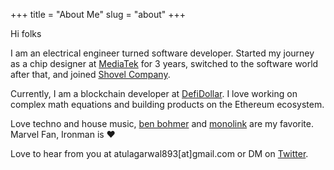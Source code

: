 +++
title = "About Me"
slug = "about"
+++

Hi folks

I am an electrical engineer turned software developer. Started my journey as a chip designer at [MediaTek](https://www.mediatek.com) for 3 years, switched to the software world after that, and joined [Shovel Company](https:/shovel.company).

Currently, I am a blockchain developer at [DefiDollar](https://defidollar.finance). I love working on complex math equations and building products on the Ethereum ecosystem.

Love techno and house music, [ben bohmer](https://open.spotify.com/artist/5tDjiBYUsTqzd0RkTZxK7u) and [monolink](https://open.spotify.com/artist/2I4hRNCYkPKJQlkoEZKjYx) are my favorite. Marvel Fan, Ironman is ❤️

Love to hear from you at atulagarwal893[at]gmail.com or DM on [Twitter](https://twitter.com/asquare08).
